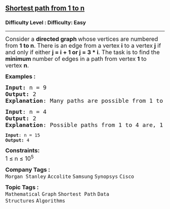 <h2><a href="https://www.geeksforgeeks.org/problems/shortest-path-from-1-to-n0156/1?page=1&category=Graph&sortBy=difficulty">Shortest path from 1 to n</a></h2><h3>Difficulty Level : Difficulty: Easy</h3><hr><div class="problems_problem_content__Xm_eO"><p><span style="font-size: 18px;">Consider a <strong>directed graph </strong>whose vertices are numbered from <strong>1</strong> <strong>to n</strong>. There is an edge from a vertex <strong>i</strong> to a vertex <strong>j</strong> if and only if either <strong>j = i + 1 or j = 3 * i</strong>. The task is to find the <strong>minimum </strong>number of edges in a path from vertex <strong>1</strong> to vertex <strong>n</strong>.</span></p>
<p><span style="font-size: 18px;"><strong>Examples :</strong></span></p>
<pre><span style="font-size: 18px;"><strong>Input: </strong>n = 9
<strong>Output: </strong>2
<strong>Explanation</strong>: Many paths are possible from 1 to 9. Shortest one possible is, 1 -&gt; 3 -&gt; 9, of length 2.</span></pre>
<pre><span style="font-size: 18px;"><strong>Input</strong>: n = 4
<strong>Output: </strong>2
<strong>Explanation</strong>: Possible paths from 1 to 4 are, 1 -&gt; 2 -&gt; 3 -&gt; 4 and 1 -&gt; 3 -&gt; 4. Second path of length 2 is the shortest.<br></span></pre>
<pre><span><strong>Input</strong>: n = 15
<strong>Output: </strong>4</span></pre>
<p><span style="font-size: 18px;"><strong>Constraints:</strong><br>1 ≤ n ≤ 10<sup>5</sup></span></p></div><p><span style=font-size:18px><strong>Company Tags : </strong><br><code>Morgan Stanley</code>&nbsp;<code>Accolite</code>&nbsp;<code>Samsung</code>&nbsp;<code>Synopsys</code>&nbsp;<code>Cisco</code>&nbsp;<br><p><span style=font-size:18px><strong>Topic Tags : </strong><br><code>Mathematical</code>&nbsp;<code>Graph</code>&nbsp;<code>Shortest Path</code>&nbsp;<code>Data Structures</code>&nbsp;<code>Algorithms</code>&nbsp;